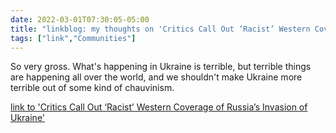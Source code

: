 ```yaml
---
date: 2022-03-01T07:30:05-05:00
title: "linkblog: my thoughts on 'Critics Call Out ‘Racist’ Western Coverage of Russia’s Invasion of Ukraine'"
tags: ["link","Communities"]
---
```

So very gross. What's happening in Ukraine is terrible, but terrible things are happening all over the world, and we shouldn't make Ukraine more terrible out of some kind of chauvinism.
 
[link to 'Critics Call Out ‘Racist’ Western Coverage of Russia’s Invasion of Ukraine'](https://www.vice.com/en/article/akvy84/racist-western-coverage-ukraine-russia)

